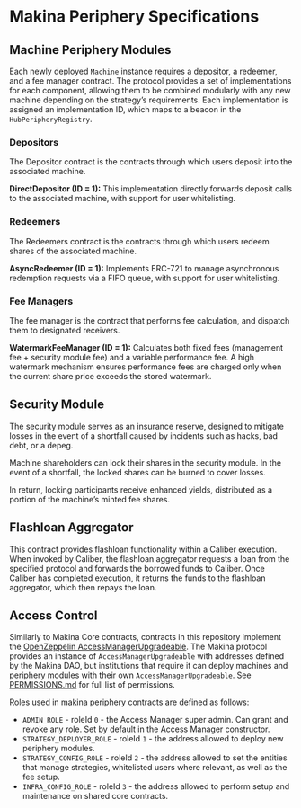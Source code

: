 # Makina Periphery Specifications

## Machine Periphery Modules

Each newly deployed `Machine` instance requires a depositor, a redeemer, and a fee manager contract. The protocol provides a set of implementations for each component, allowing them to be combined modularly with any new machine depending on the strategy’s requirements.
Each implementation is assigned an implementation ID, which maps to a beacon in the `HubPeripheryRegistry`.

### Depositors

The Depositor contract is the contracts through which users deposit into the associated machine.

**DirectDepositor (ID = 1):** This implementation directly forwards deposit calls to the associated machine, with support for user whitelisting.

### Redeemers

The Redeemers contract is the contracts through which users redeem shares of the associated machine.

**AsyncRedeemer (ID = 1):** Implements ERC-721 to manage asynchronous redemption requests via a FIFO queue, with support for user whitelisting.

### Fee Managers

The fee manager is the contract that performs fee calculation, and dispatch them to designated receivers.

**WatermarkFeeManager (ID = 1):** Calculates both fixed fees (management fee + security module fee) and a variable performance fee. A high watermark mechanism ensures performance fees are charged only when the current share price exceeds the stored watermark.

## Security Module

The security module serves as an insurance reserve, designed to mitigate losses in the event of a shortfall caused by incidents such as hacks, bad debt, or a depeg.

Machine shareholders can lock their shares in the security module. In the event of a shortfall, the locked shares can be burned to cover losses.

In return, locking participants receive enhanced yields, distributed as a portion of the machine’s minted fee shares.

## Flashloan Aggregator

This contract provides flashloan functionality within a Caliber execution. When invoked by Caliber, the flashloan aggregator requests a loan from the specified protocol and forwards the borrowed funds to Caliber. Once Caliber has completed execution, it returns the funds to the flashloan aggregator, which then repays the loan.

## Access Control

Similarly to Makina Core contracts, contracts in this repository implement the [OpenZeppelin AccessManagerUpgradeable](https://github.com/OpenZeppelin/openzeppelin-contracts-upgradeable/blob/master/contracts/access/manager/AccessManagerUpgradeable.sol). The Makina protocol provides an instance of `AccessManagerUpgradeable` with addresses defined by the Makina DAO, but institutions that require it can deploy machines and periphery modules with their own `AccessManagerUpgradeable`. See [PERMISSIONS.md](https://github.com/makinaHQ/makina-periphery/blob/main/PERMISSIONS.md) for full list of permissions.

Roles used in makina periphery contracts are defined as follows:

- `ADMIN_ROLE` - roleId `0` - the Access Manager super admin. Can grant and revoke any role. Set by default in the Access Manager constructor.
- `STRATEGY_DEPLOYER_ROLE` - roleId `1` - the address allowed to deploy new periphery modules.
- `STRATEGY_CONFIG_ROLE` - roleId `2` - the address allowed to set the entities that manage strategies, whitelisted users where relevant, as well as the fee setup.
- `INFRA_CONFIG_ROLE` - roleId `3` - the address allowed to perform setup and maintenance on shared core contracts.
